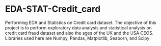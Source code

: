 # EDA-STAT-Credit_card
Performing EDA and Statistics on Credit card dataset.
The objective of this project is to perform exploratory data analysis and statistical analysis on credit card fraud dataset and also the ages of the UK and the USA CEOS. 
Libraries used here are Numpy, Pandas, Matplotlib, Seaborn, and Scipy
